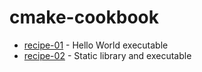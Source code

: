 # cmake-cookbook

- [recipe-01](https://github.com/marcopacini/cmake-cookbook/tree/master/recipe-01) - Hello World executable
- [recipe-02](https://github.com/marcopacini/cmake-cookbook/tree/master/recipe-02) - Static library and executable